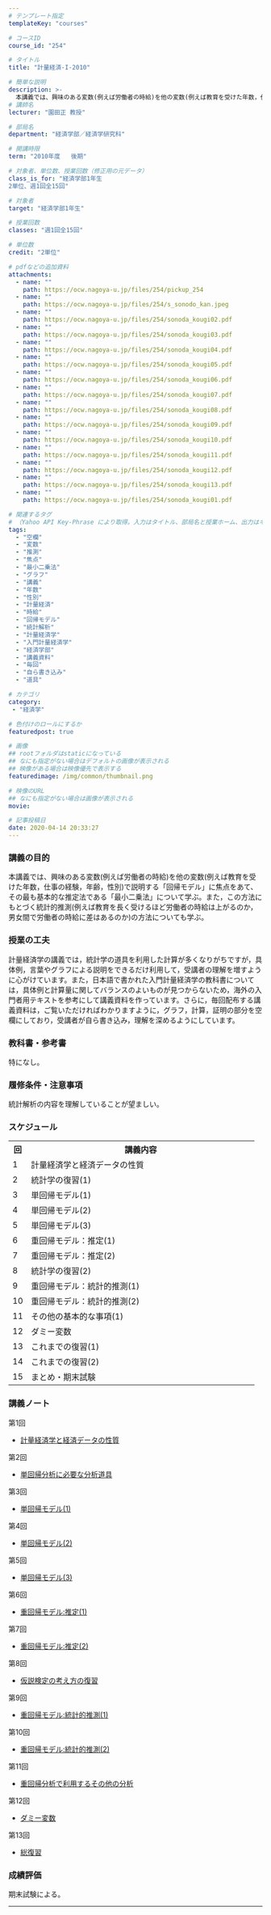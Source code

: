 ```yaml
---
# テンプレート指定
templateKey: "courses"

# コースID
course_id: "254"

# タイトル
title: "計量経済-I-2010"

# 簡単な説明
description: >-
  本講義では、興味のある変数(例えば労働者の時給)を他の変数(例えば教育を受けた年数，仕事の経験，年齢，性別)で説明する「回帰モデル」に焦点をあて、その最も基本的な推定法である「最小二乗法」について学ぶ。また，この方法にもとづく統計的推測(例えば教育を長く受けるほど労働者の時給は上がるのか，男女間で労働者の時給に差はあるのか)の方法についても学ぶ。 ....
# 講師名
lecturer: "園田正 教授"

# 部局名
department: "経済学部／経済学研究科"

# 開講時限
term: "2010年度	後期"

# 対象者、単位数、授業回数（修正用の元データ）
class_is_for: "経済学部1年生
2単位、週1回全15回"

# 対象者
target: "経済学部1年生"

# 授業回数
classes: "週1回全15回"

# 単位数
credit: "2単位"

# pdfなどの追加資料
attachments:
  - name: "" 
    path: https://ocw.nagoya-u.jp/files/254/pickup_254
  - name: "" 
    path: https://ocw.nagoya-u.jp/files/254/s_sonodo_kan.jpeg
  - name: "" 
    path: https://ocw.nagoya-u.jp/files/254/sonoda_kougi02.pdf
  - name: "" 
    path: https://ocw.nagoya-u.jp/files/254/sonoda_kougi03.pdf
  - name: "" 
    path: https://ocw.nagoya-u.jp/files/254/sonoda_kougi04.pdf
  - name: "" 
    path: https://ocw.nagoya-u.jp/files/254/sonoda_kougi05.pdf
  - name: "" 
    path: https://ocw.nagoya-u.jp/files/254/sonoda_kougi06.pdf
  - name: "" 
    path: https://ocw.nagoya-u.jp/files/254/sonoda_kougi07.pdf
  - name: "" 
    path: https://ocw.nagoya-u.jp/files/254/sonoda_kougi08.pdf
  - name: "" 
    path: https://ocw.nagoya-u.jp/files/254/sonoda_kougi09.pdf
  - name: "" 
    path: https://ocw.nagoya-u.jp/files/254/sonoda_kougi10.pdf
  - name: "" 
    path: https://ocw.nagoya-u.jp/files/254/sonoda_kougi11.pdf
  - name: "" 
    path: https://ocw.nagoya-u.jp/files/254/sonoda_kougi12.pdf
  - name: "" 
    path: https://ocw.nagoya-u.jp/files/254/sonoda_kougi13.pdf
  - name: "" 
    path: https://ocw.nagoya-u.jp/files/254/sonoda_kougi01.pdf

# 関連するタグ
# （Yahoo API Key-Phrase により取得。入力はタイトル、部局名と授業ホーム、出力はキーフレーズ（tags））
tags:
  - "空欄"
  - "変数"
  - "推測"
  - "焦点"
  - "最小二乗法"
  - "グラフ"
  - "講義"
  - "年数"
  - "性別"
  - "計量経済"
  - "時給"
  - "回帰モデル"
  - "統計解析"
  - "計量経済学"
  - "入門計量経済学"
  - "経済学部"
  - "講義資料"
  - "毎回"
  - "自ら書き込み"
  - "道具"

# カテゴリ
category:
 - "経済学"

# 色付けのロールにするか
featuredpost: true

# 画像
## rootフォルダはstaticになっている
## なにも指定がない場合はデフォルトの画像が表示される
## 映像がある場合は映像優先で表示する
featuredimage: /img/common/thumbnail.png

# 映像のURL
## なにも指定がない場合は画像が表示される
movie: 

# 記事投稿日
date: 2020-04-14 20:33:27
---
```


### 講義の目的

本講義では、興味のある変数(例えば労働者の時給)を他の変数(例えば教育を受けた年数，仕事の経験，年齢，性別)で説明する「回帰モデル」に焦点をあて、その最も基本的な推定法である「最小二乗法」について学ぶ。また，この方法にもとづく統計的推測(例えば教育を長く受けるほど労働者の時給は上がるのか，男女間で労働者の時給に差はあるのか)の方法についても学ぶ。


### 授業の工夫

計量経済学の講義では，統計学の道具を利用した計算が多くなりがちですが，具体例，言葉やグラフによる説明をできるだけ利用して，受講者の理解を増すように心がけています。また，日本語で書かれた入門計量経済学の教科書については，具体例と計算量に関してバランスのよいものが見つからないため，海外の入門者用テキストを参考にして講義資料を作っています。さらに，毎回配布する講義資料は，ご覧いただければわかりますように，グラフ，計算，証明の部分を空欄にしており，受講者が自ら書き込み，理解を深めるようにしています。





### 教科書・参考書

特になし。

### 履修条件・注意事項

統計解析の内容を理解していることが望ましい。


<h3>スケジュール</h3>
<table class="basic" width="455">
<tr>
<th width="20" class="center">回</th>
<th width="435" class="center">講義内容</th>
</tr>
<tr>
<td width="20" class="center">1</td>
<td width="435">計量経済学と経済データの性質</td>
</tr>
<tr>
<td width="20" class="center">2</td>
<td width="435">統計学の復習(1)</td>
</tr>
<tr>
<td width="20" class="center">3</td>
<td width="435">単回帰モデル(1)</td>
</tr>
<tr>
<td width="20" class="center">4</td>
<td width="435">単回帰モデル(2)</td>
</tr>
<tr>
<td width="20" class="center">5</td>
<td width="435">単回帰モデル(3)</td>
</tr>
<tr>
<td width="20" class="center">6</td>
<td width="435">重回帰モデル：推定(1)</td>
</tr>
<tr>
<td width="20" class="center">7</td>
<td width="435">重回帰モデル：推定(2)</td>
</tr>
<tr>
<td width="20" class="center">8</td>
<td width="435">統計学の復習(2)</td>
</tr>
<tr>
<td width="20" class="center">9</td>
<td width="435">重回帰モデル：統計的推測(1)</td>
</tr>
<tr>
<td width="20" class="center">10</td>
<td width="435">重回帰モデル：統計的推測(2)</td>
</tr>
<tr>
<td width="20" class="center">11</td>
<td width="435">その他の基本的な事項(1)</td>
</tr>
<tr>
<td width="20" class="center">12</td>
<td width="435">ダミー変数</td>
</tr>
<tr>
<td width="20" class="center">13</td>
<td width="435">これまでの復習(1)</td>
</tr>
<tr>
<td width="20" class="center">14</td>
<td width="435">これまでの復習(2)</td>
</tr>
<tr>
<td width="20" class="center">15</td>
<td width="435">まとめ・期末試験</td>
</tr>
</table>


### 講義ノート

第1回

- [計量経済学と経済データの性質](https://ocw.nagoya-u.jp/files/254/sonoda_kougi01.pdf) 

第2回

- [単回帰分析に必要な分析道具](https://ocw.nagoya-u.jp/files/254/sonoda_kougi02.pdf) 

第3回

- [単回帰モデル(1)](https://ocw.nagoya-u.jp/files/254/sonoda_kougi03.pdf) 

第4回

- [単回帰モデル(2)](https://ocw.nagoya-u.jp/files/254/sonoda_kougi04.pdf) 

第5回

- [単回帰モデル(3)](https://ocw.nagoya-u.jp/files/254/sonoda_kougi05.pdf) 

第6回

- [重回帰モデル:推定(1)](https://ocw.nagoya-u.jp/files/254/sonoda_kougi06.pdf) 

第7回

- [重回帰モデル:推定(2)](https://ocw.nagoya-u.jp/files/254/sonoda_kougi07.pdf) 

第8回

- [仮説検定の考え方の復習](https://ocw.nagoya-u.jp/files/254/sonoda_kougi08.pdf) 

第9回

- [重回帰モデル:統計的推測(1)](https://ocw.nagoya-u.jp/files/254/sonoda_kougi09.pdf) 

第10回

- [重回帰モデル:統計的推測(2)](https://ocw.nagoya-u.jp/files/254/sonoda_kougi10.pdf) 

第11回

- [重回帰分析で利用するその他の分析](https://ocw.nagoya-u.jp/files/254/sonoda_kougi11.pdf) 

第12回

- [ダミー変数](https://ocw.nagoya-u.jp/files/254/sonoda_kougi12.pdf) 

第13回

- [総復習](https://ocw.nagoya-u.jp/files/254/sonoda_kougi13.pdf) 





### 成績評価

期末試験による。





-----